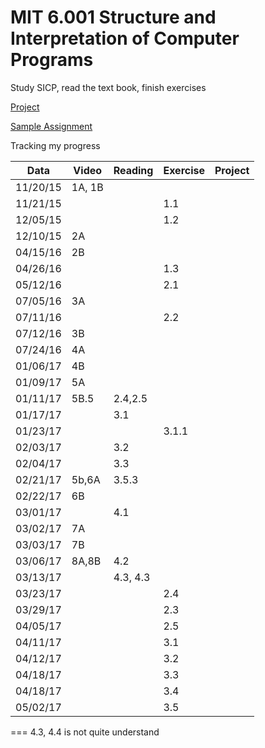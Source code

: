 MIT 6.001 Structure and Interpretation of Computer Programs
===

Study SICP, read the text book, finish exercises

[Project](http://ocw.mit.edu/courses/electrical-engineering-and-computer-science/6-001-structure-and-interpretation-of-computer-programs-spring-2005/projects/)

[Sample Assignment](https://mitpress.mit.edu/sicp/psets/)

Tracking my progress

|Data       | Video   | Reading  | Exercise | Project  |
|-----------|---------|----------|----------|----------|
|11/20/15   | 1A, 1B  |          |          |          |
|11/21/15   |         |          | 1.1      |          |
|12/05/15   |         |          | 1.2      |          |
|12/10/15   | 2A      |          |          |          |
|04/15/16   | 2B      |          |          |          |
|04/26/16   |         |          | 1.3      |          |
|05/12/16   |         |          | 2.1      |          |
|07/05/16   | 3A      |          |          |          |
|07/11/16   |         |          | 2.2      |          |
|07/12/16   | 3B      |          |          |          |
|07/24/16   | 4A      |          |          |          |
|01/06/17   | 4B      |          |          |          |
|01/09/17   | 5A      |          |          |          |
|01/11/17   | 5B.5    | 2.4,2.5  |          |          |
|01/17/17   |         | 3.1      |          |          |
|01/23/17   |         |          | 3.1.1    |          |
|02/03/17   |         | 3.2      |          |          |
|02/04/17   |         | 3.3      |          |          |
|02/21/17   | 5b,6A   | 3.5.3    |          |          |
|02/22/17   | 6B      |          |          |          |
|03/01/17   |         | 4.1      |          |          |
|03/02/17   | 7A      |          |          |          |
|03/03/17   | 7B      |          |          |          |
|03/06/17   | 8A,8B   | 4.2      |          |          |
|03/13/17   |         | 4.3, 4.3 |          |          |
|03/23/17   |         |          | 2.4      |          |
|03/29/17   |         |          | 2.3      |          |
|04/05/17   |         |          | 2.5      |          |
|04/11/17   |         |          | 3.1      |          |
|04/12/17   |         |          | 3.2      |          |
|04/18/17   |         |          | 3.3      |          |
|04/18/17   |         |          | 3.4      |          |
|05/02/17   |         |          | 3.5      |          |

===
4.3, 4.4 is not quite understand
